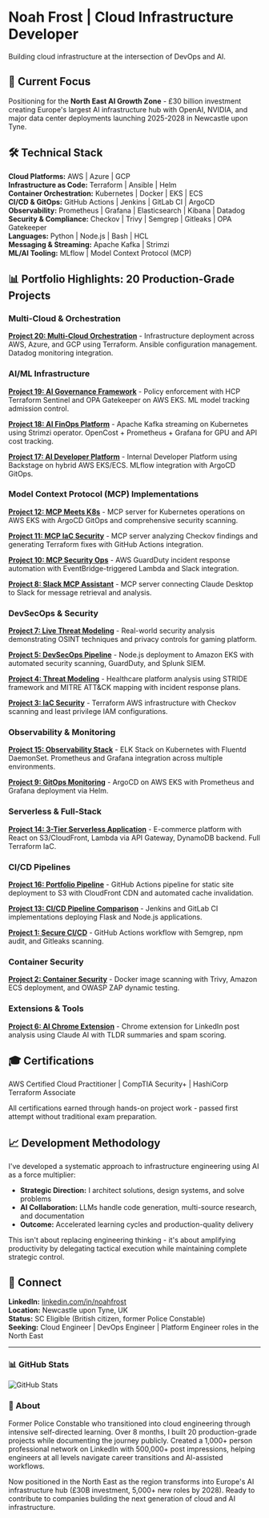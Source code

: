 # Noah Frost | Cloud Infrastructure Developer

Building cloud infrastructure at the intersection of DevOps and AI.

## 🎯 Current Focus

Positioning for the **North East AI Growth Zone** - £30 billion investment creating Europe's largest AI infrastructure hub with OpenAI, NVIDIA, and major data center deployments launching 2025-2028 in Newcastle upon Tyne.

## 🛠️ Technical Stack

**Cloud Platforms:** AWS | Azure | GCP  
**Infrastructure as Code:** Terraform | Ansible | Helm  
**Container Orchestration:** Kubernetes | Docker | EKS | ECS  
**CI/CD & GitOps:** GitHub Actions | Jenkins | GitLab CI | ArgoCD  
**Observability:** Prometheus | Grafana | Elasticsearch | Kibana | Datadog  
**Security & Compliance:** Checkov | Trivy | Semgrep | Gitleaks | OPA Gatekeeper  
**Languages:** Python | Node.js | Bash | HCL  
**Messaging & Streaming:** Apache Kafka | Strimzi  
**ML/AI Tooling:** MLflow | Model Context Protocol (MCP)

## 📊 Portfolio Highlights: 20 Production-Grade Projects

### Multi-Cloud & Orchestration
**[Project 20: Multi-Cloud Orchestration](https://github.com/nfroze/Project-20-Multi-Cloud-Orchestration)** - Infrastructure deployment across AWS, Azure, and GCP using Terraform. Ansible configuration management. Datadog monitoring integration.

### AI/ML Infrastructure
**[Project 19: AI Governance Framework](https://github.com/nfroze/Project-19-AI-Governance-Framework)** - Policy enforcement with HCP Terraform Sentinel and OPA Gatekeeper on AWS EKS. ML model tracking admission control.

**[Project 18: AI FinOps Platform](https://github.com/nfroze/Project-18-AI-FinOps-Platform)** - Apache Kafka streaming on Kubernetes using Strimzi operator. OpenCost + Prometheus + Grafana for GPU and API cost tracking.

**[Project 17: AI Developer Platform](https://github.com/nfroze/Project-17-AI-Developer-Platform)** - Internal Developer Platform using Backstage on hybrid AWS EKS/ECS. MLflow integration with ArgoCD GitOps.

### Model Context Protocol (MCP) Implementations
**[Project 12: MCP Meets K8s](https://github.com/nfroze/Project-12-MCP-Meets-K8s)** - MCP server for Kubernetes operations on AWS EKS with ArgoCD GitOps and comprehensive security scanning.

**[Project 11: MCP IaC Security](https://github.com/nfroze/Project-11-MCP-IaC-Security)** - MCP server analyzing Checkov findings and generating Terraform fixes with GitHub Actions integration.

**[Project 10: MCP Security Ops](https://github.com/nfroze/Project-10-MCP-Security-Ops)** - AWS GuardDuty incident response automation with EventBridge-triggered Lambda and Slack integration.

**[Project 8: Slack MCP Assistant](https://github.com/nfroze/Project-8-Slack-MCP-Assistant)** - MCP server connecting Claude Desktop to Slack for message retrieval and analysis.

### DevSecOps & Security
**[Project 7: Live Threat Modeling](https://github.com/nfroze/Project-7-Live-Threat-Modeling)** - Real-world security analysis demonstrating OSINT techniques and privacy controls for gaming platform.

**[Project 5: DevSecOps Pipeline](https://github.com/nfroze/Project-5-DevSecOps-Pipeline)** - Node.js deployment to Amazon EKS with automated security scanning, GuardDuty, and Splunk SIEM.

**[Project 4: Threat Modeling](https://github.com/nfroze/Project-4-Threat-Modeling)** - Healthcare platform analysis using STRIDE framework and MITRE ATT&CK mapping with incident response plans.

**[Project 3: IaC Security](https://github.com/nfroze/Project-3-IaC-Security)** - Terraform AWS infrastructure with Checkov scanning and least privilege IAM configurations.

### Observability & Monitoring
**[Project 15: Observability Stack](https://github.com/nfroze/Project-15-Observability-Stack)** - ELK Stack on Kubernetes with Fluentd DaemonSet. Prometheus and Grafana integration across multiple environments.

**[Project 9: GitOps Monitoring](https://github.com/nfroze/Project-9-GitOps-ArgoCD-Monitoring)** - ArgoCD on AWS EKS with Prometheus and Grafana deployment via Helm.

### Serverless & Full-Stack
**[Project 14: 3-Tier Serverless Application](https://github.com/nfroze/Project-14-3-Tier-Serverless-Application)** - E-commerce platform with React on S3/CloudFront, Lambda via API Gateway, DynamoDB backend. Full Terraform IaC.

### CI/CD Pipelines
**[Project 16: Portfolio Pipeline](https://github.com/nfroze/Project-16-Portfolio-Pipeline)** - GitHub Actions pipeline for static site deployment to S3 with CloudFront CDN and automated cache invalidation.

**[Project 13: CI/CD Pipeline Comparison](https://github.com/nfroze/Project-13-CI-CD-Pipeline-Comparison)** - Jenkins and GitLab CI implementations deploying Flask and Node.js applications.

**[Project 1: Secure CI/CD](https://github.com/nfroze/Project-1-Secure-CI-CD)** - GitHub Actions workflow with Semgrep, npm audit, and Gitleaks scanning.

### Container Security
**[Project 2: Container Security](https://github.com/nfroze/Project-2-Container-Security)** - Docker image scanning with Trivy, Amazon ECS deployment, and OWASP ZAP dynamic testing.

### Extensions & Tools
**[Project 6: AI Chrome Extension](https://github.com/nfroze/Project-6-AI-Chrome-Extension)** - Chrome extension for LinkedIn post analysis using Claude AI with TLDR summaries and spam scoring.

## 🎓 Certifications

AWS Certified Cloud Practitioner | CompTIA Security+ | HashiCorp Terraform Associate

All certifications earned through hands-on project work - passed first attempt without traditional exam preparation.

## 📈 Development Methodology

I've developed a systematic approach to infrastructure engineering using AI as a force multiplier:
- **Strategic Direction:** I architect solutions, design systems, and solve problems
- **AI Collaboration:** LLMs handle code generation, multi-source research, and documentation
- **Outcome:** Accelerated learning cycles and production-quality delivery

This isn't about replacing engineering thinking - it's about amplifying productivity by delegating tactical execution while maintaining complete strategic control.

## 🔗 Connect

**LinkedIn:** [linkedin.com/in/noahfrost](https://linkedin.com/in/noahfrost)  
**Location:** Newcastle upon Tyne, UK  
**Status:** SC Eligible (British citizen, former Police Constable)  
**Seeking:** Cloud Engineer | DevOps Engineer | Platform Engineer roles in the North East

---

### 📊 GitHub Stats

![GitHub Stats](https://github-readme-stats.vercel.app/api?username=nfroze&show_icons=true&theme=dark)

### 💼 About

Former Police Constable who transitioned into cloud engineering through intensive self-directed learning. Over 8 months, I built 20 production-grade projects while documenting the journey publicly. Created a 1,000+ person professional network on LinkedIn with 500,000+ post impressions, helping engineers at all levels navigate career transitions and AI-assisted workflows.

Now positioned in the North East as the region transforms into Europe's AI infrastructure hub (£30B investment, 5,000+ new roles by 2028). Ready to contribute to companies building the next generation of cloud and AI infrastructure.
